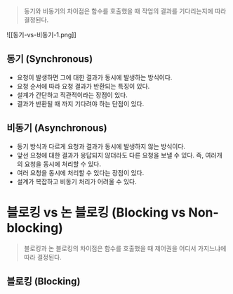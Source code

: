 > 동기와 비동기의 차이점은 함수를 호출했을 때 작업의 결과를 기다리는지에 따라 결정된다.

![[동기-vs-비동기-1.png]]

## 동기 (Synchronous)

- 요청이 발생하면 그에 대한 결과가 동시에 발생하는 방식이다.
- 요청 순서에 따라 요청 결과가 반환되는 특징이 있다.
- 설계가 간단하고 직관적이라는 장점이 있다.
- 결과가 반환될 때 까지 기다려야 하는 단점이 있다.

## 비동기 (Asynchronous)

- 동기 방식과 다르게 요청과 결과가 동시에 발생하지 않는 방식이다.
- 앞선 요청에 대한 결과가 응답되지 않더라도 다른 요청을 보낼 수 있다. 즉, 여러개의 요청을 동시에 처리할 수 있다.
- 여러 요청을 동시에 처리할 수 있다는 장점이 있다.
- 설계가 복잡하고 비동기 처리가 어려울 수 있다.

# 블로킹 vs 논 블로킹 (Blocking vs Non-blocking)

> 블로킹과 논 블로킹의 차이점은 함수를 호출했을 때 제어권을 어디서 가지느냐에 따라 결정된다.

## 블로킹 (Blocking)


